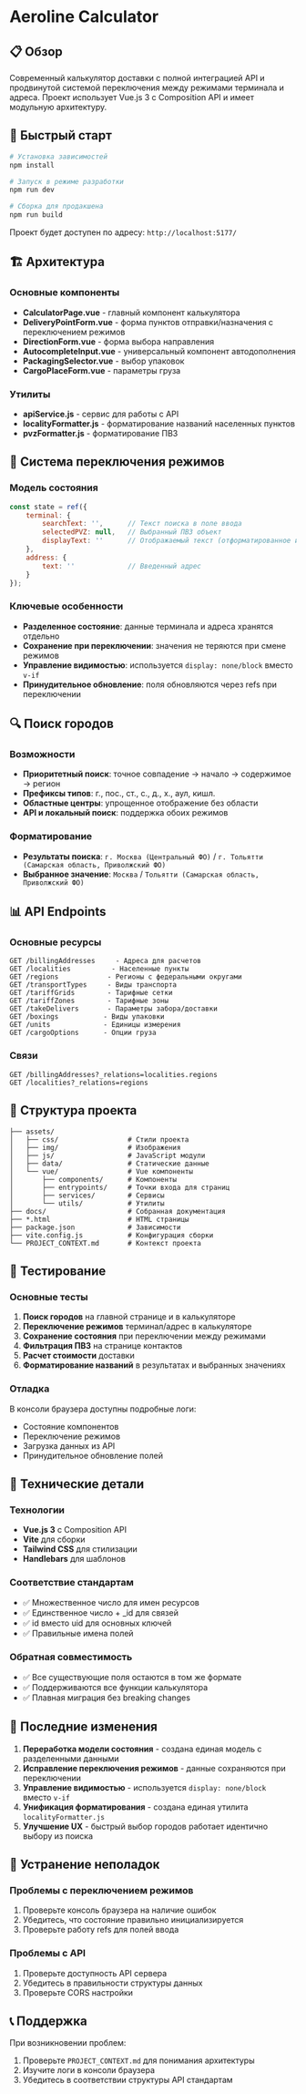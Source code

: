 # Aeroline Calculator

## 📋 Обзор

Современный калькулятор доставки с полной интеграцией API и продвинутой системой переключения между режимами терминала и адреса. Проект использует Vue.js 3 с Composition API и имеет модульную архитектуру.

## 🚀 Быстрый старт

```bash
# Установка зависимостей
npm install

# Запуск в режиме разработки
npm run dev

# Сборка для продакшена
npm run build
```

Проект будет доступен по адресу: `http://localhost:5177/`

## 🏗 Архитектура

### Основные компоненты
- **CalculatorPage.vue** - главный компонент калькулятора
- **DeliveryPointForm.vue** - форма пунктов отправки/назначения с переключением режимов
- **DirectionForm.vue** - форма выбора направления
- **AutocompleteInput.vue** - универсальный компонент автодополнения
- **PackagingSelector.vue** - выбор упаковок
- **CargoPlaceForm.vue** - параметры груза

### Утилиты
- **apiService.js** - сервис для работы с API
- **localityFormatter.js** - форматирование названий населенных пунктов
- **pvzFormatter.js** - форматирование ПВЗ

## 🔄 Система переключения режимов

### Модель состояния
```javascript
const state = ref({
    terminal: {
        searchText: '',      // Текст поиска в поле ввода
        selectedPVZ: null,   // Выбранный ПВЗ объект
        displayText: ''      // Отображаемый текст (отформатированное имя ПВЗ)
    },
    address: {
        text: ''             // Введенный адрес
    }
});
```

### Ключевые особенности
- **Разделенное состояние**: данные терминала и адреса хранятся отдельно
- **Сохранение при переключении**: значения не теряются при смене режимов
- **Управление видимостью**: используется `display: none/block` вместо `v-if`
- **Принудительное обновление**: поля обновляются через refs при переключении

## 🔍 Поиск городов

### Возможности
- **Приоритетный поиск**: точное совпадение → начало → содержимое → регион
- **Префиксы типов**: г., пос., ст., с., д., х., аул, кишл.
- **Областные центры**: упрощенное отображение без области
- **API и локальный поиск**: поддержка обоих режимов

### Форматирование
- **Результаты поиска**: `г. Москва (Центральный ФО)` / `г. Тольятти (Самарская область, Приволжский ФО)`
- **Выбранное значение**: `Москва` / `Тольятти (Самарская область, Приволжский ФО)`

## 📊 API Endpoints

### Основные ресурсы
```
GET /billingAddresses     - Адреса для расчетов
GET /localities          - Населенные пункты
GET /regions            - Регионы с федеральными округами
GET /transportTypes     - Виды транспорта
GET /tariffGrids        - Тарифные сетки
GET /tariffZones        - Тарифные зоны
GET /takeDelivers       - Параметры забора/доставки
GET /boxings           - Виды упаковки
GET /units             - Единицы измерения
GET /cargoOptions      - Опции груза
```

### Связи
```
GET /billingAddresses?_relations=localities.regions
GET /localities?_relations=regions
```

## 📁 Структура проекта

```
├── assets/
│   ├── css/                 # Стили проекта
│   ├── img/                 # Изображения
│   ├── js/                  # JavaScript модули
│   ├── data/                # Статические данные
│   └── vue/                 # Vue компоненты
│       ├── components/      # Компоненты
│       ├── entrypoints/     # Точки входа для страниц
│       ├── services/        # Сервисы
│       └── utils/           # Утилиты
├── docs/                    # Собранная документация
├── *.html                   # HTML страницы
├── package.json             # Зависимости
├── vite.config.js           # Конфигурация сборки
└── PROJECT_CONTEXT.md       # Контекст проекта
```

## 🧪 Тестирование

### Основные тесты
1. **Поиск городов** на главной странице и в калькуляторе
2. **Переключение режимов** терминал/адрес в калькуляторе
3. **Сохранение состояния** при переключении между режимами
4. **Фильтрация ПВЗ** на странице контактов
5. **Расчет стоимости** доставки
6. **Форматирование названий** в результатах и выбранных значениях

### Отладка
В консоли браузера доступны подробные логи:
- Состояние компонентов
- Переключение режимов
- Загрузка данных из API
- Принудительное обновление полей

## 🔧 Технические детали

### Технологии
- **Vue.js 3** с Composition API
- **Vite** для сборки
- **Tailwind CSS** для стилизации
- **Handlebars** для шаблонов

### Соответствие стандартам
- ✅ Множественное число для имен ресурсов
- ✅ Единственное число + _id для связей
- ✅ id вместо uid для основных ключей
- ✅ Правильные имена полей

### Обратная совместимость
- ✅ Все существующие поля остаются в том же формате
- ✅ Поддерживаются все функции калькулятора
- ✅ Плавная миграция без breaking changes

## 📝 Последние изменения

1. **Переработка модели состояния** - создана единая модель с разделенными данными
2. **Исправление переключения режимов** - данные сохраняются при переключении
3. **Управление видимостью** - используется `display: none/block` вместо `v-if`
4. **Унификация форматирования** - создана единая утилита `localityFormatter.js`
5. **Улучшение UX** - быстрый выбор городов работает идентично выбору из поиска

## 🚨 Устранение неполадок

### Проблемы с переключением режимов
1. Проверьте консоль браузера на наличие ошибок
2. Убедитесь, что состояние правильно инициализируется
3. Проверьте работу refs для полей ввода

### Проблемы с API
1. Проверьте доступность API сервера
2. Убедитесь в правильности структуры данных
3. Проверьте CORS настройки

## 📞 Поддержка

При возникновении проблем:
1. Проверьте `PROJECT_CONTEXT.md` для понимания архитектуры
2. Изучите логи в консоли браузера
3. Убедитесь в соответствии структуры API стандартам